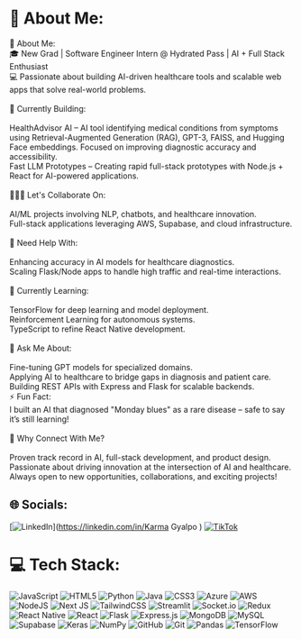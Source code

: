 # 💫 About Me:
💫 About Me:<br>🎓 New Grad | Software Engineer Intern @ Hydrated Pass | AI + Full Stack Enthusiast<br>💻 Passionate about building AI-driven healthcare tools and scalable web apps that solve real-world problems.<br><br>🚀 Currently Building:<br><br>HealthAdvisor AI – AI tool identifying medical conditions from symptoms using Retrieval-Augmented Generation (RAG), GPT-3, FAISS, and Hugging Face embeddings. Focused on improving diagnostic accuracy and accessibility.<br>Fast LLM Prototypes – Creating rapid full-stack prototypes with Node.js + React for AI-powered applications.<br> <br>🧑‍🤝‍🧑 Let's Collaborate On:<br><br>AI/ML projects involving NLP, chatbots, and healthcare innovation.<br>Full-stack applications leveraging AWS, Supabase, and cloud infrastructure.<br><br>🤝 Need Help With:<br><br>Enhancing accuracy in AI models for healthcare diagnostics.<br>Scaling Flask/Node apps to handle high traffic and real-time interactions.<br><br>🌱 Currently Learning:<br><br>TensorFlow for deep learning and model deployment.<br>Reinforcement Learning for autonomous systems.<br>TypeScript to refine React Native development.<br><br>💬 Ask Me About:<br><br>Fine-tuning GPT models for specialized domains.<br>Applying AI to healthcare to bridge gaps in diagnosis and patient care.<br>Building REST APIs with Express and Flask for scalable backends.<br>⚡ Fun Fact:<br>I built an AI that diagnosed "Monday blues" as a rare disease – safe to say it’s still learning!<br><br>🔗 Why Connect With Me?<br><br>Proven track record in AI, full-stack development, and product design.<br>Passionate about driving innovation at the intersection of AI and healthcare.<br>Always open to new opportunities, collaborations, and exciting projects!


## 🌐 Socials:
[![LinkedIn](https://img.shields.io/badge/LinkedIn-%230077B5.svg?logo=linkedin&logoColor=white)](https://linkedin.com/in/Karma Gyalpo ) [![TikTok](https://img.shields.io/badge/TikTok-%23000000.svg?logo=TikTok&logoColor=white)](https://tiktok.com/@karma____l) 

# 💻 Tech Stack:
![JavaScript](https://img.shields.io/badge/javascript-%23323330.svg?style=for-the-badge&logo=javascript&logoColor=%23F7DF1E) ![HTML5](https://img.shields.io/badge/html5-%23E34F26.svg?style=for-the-badge&logo=html5&logoColor=white) ![Python](https://img.shields.io/badge/python-3670A0?style=for-the-badge&logo=python&logoColor=ffdd54) ![Java](https://img.shields.io/badge/java-%23ED8B00.svg?style=for-the-badge&logo=openjdk&logoColor=white) ![CSS3](https://img.shields.io/badge/css3-%231572B6.svg?style=for-the-badge&logo=css3&logoColor=white) ![Azure](https://img.shields.io/badge/azure-%230072C6.svg?style=for-the-badge&logo=microsoftazure&logoColor=white) ![AWS](https://img.shields.io/badge/AWS-%23FF9900.svg?style=for-the-badge&logo=amazon-aws&logoColor=white) ![NodeJS](https://img.shields.io/badge/node.js-6DA55F?style=for-the-badge&logo=node.js&logoColor=white) ![Next JS](https://img.shields.io/badge/Next-black?style=for-the-badge&logo=next.js&logoColor=white) ![TailwindCSS](https://img.shields.io/badge/tailwindcss-%2338B2AC.svg?style=for-the-badge&logo=tailwind-css&logoColor=white) ![Streamlit](https://img.shields.io/badge/Streamlit-%23FE4B4B.svg?style=for-the-badge&logo=streamlit&logoColor=white) ![Socket.io](https://img.shields.io/badge/Socket.io-black?style=for-the-badge&logo=socket.io&badgeColor=010101) ![Redux](https://img.shields.io/badge/redux-%23593d88.svg?style=for-the-badge&logo=redux&logoColor=white) ![React Native](https://img.shields.io/badge/react_native-%2320232a.svg?style=for-the-badge&logo=react&logoColor=%2361DAFB) ![React](https://img.shields.io/badge/react-%2320232a.svg?style=for-the-badge&logo=react&logoColor=%2361DAFB) ![Flask](https://img.shields.io/badge/flask-%23000.svg?style=for-the-badge&logo=flask&logoColor=white) ![Express.js](https://img.shields.io/badge/express.js-%23404d59.svg?style=for-the-badge&logo=express&logoColor=%2361DAFB) ![MongoDB](https://img.shields.io/badge/MongoDB-%234ea94b.svg?style=for-the-badge&logo=mongodb&logoColor=white) ![MySQL](https://img.shields.io/badge/mysql-4479A1.svg?style=for-the-badge&logo=mysql&logoColor=white) ![Supabase](https://img.shields.io/badge/Supabase-3ECF8E?style=for-the-badge&logo=supabase&logoColor=white) ![Keras](https://img.shields.io/badge/Keras-%23D00000.svg?style=for-the-badge&logo=Keras&logoColor=white) ![NumPy](https://img.shields.io/badge/numpy-%23013243.svg?style=for-the-badge&logo=numpy&logoColor=white) ![GitHub](https://img.shields.io/badge/github-%23121011.svg?style=for-the-badge&logo=github&logoColor=white) ![Git](https://img.shields.io/badge/git-%23F05033.svg?style=for-the-badge&logo=git&logoColor=white) ![Pandas](https://img.shields.io/badge/pandas-%23150458.svg?style=for-the-badge&logo=pandas&logoColor=white) ![TensorFlow](https://img.shields.io/badge/TensorFlow-%23FF6F00.svg?style=for-the-badge&logo=TensorFlow&logoColor=white)
